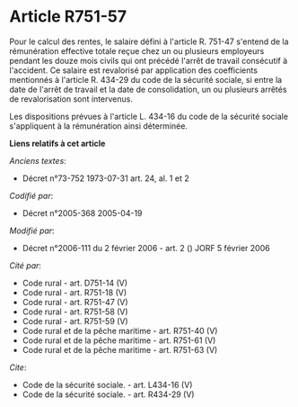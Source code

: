 # Article R751-57

Pour le calcul des rentes, le salaire défini à l'article R. 751-47 s'entend de la rémunération effective totale reçue chez un
ou plusieurs employeurs pendant les douze mois civils qui ont précédé l'arrêt de travail consécutif à l'accident. Ce salaire
est revalorisé par application des coefficients mentionnés à l'article R. 434-29 du code de la sécurité sociale, si entre la
date de l'arrêt de travail et la date de consolidation, un ou plusieurs arrêtés de revalorisation sont intervenus. 

Les dispositions prévues à l'article L. 434-16 du code de la sécurité sociale s'appliquent à la rémunération ainsi
déterminée.

**Liens relatifs à cet article**

_Anciens textes_:

  - Décret n°73-752 1973-07-31 art. 24, al. 1 et 2

_Codifié par_:

  - Décret n°2005-368 2005-04-19

_Modifié par_:

  - Décret n°2006-111 du 2 février 2006 - art. 2 () JORF 5 février 2006

_Cité par_:

  - Code rural - art. D751-14 (V)
  - Code rural - art. R751-18 (V)
  - Code rural - art. R751-47 (V)
  - Code rural - art. R751-58 (V)
  - Code rural - art. R751-59 (V)
  - Code rural et de la pêche maritime - art. R751-40 (V)
  - Code rural et de la pêche maritime - art. R751-61 (V)
  - Code rural et de la pêche maritime - art. R751-63 (V)

_Cite_:

  - Code de la sécurité sociale. - art. L434-16 (V)
  - Code de la sécurité sociale. - art. R434-29 (V)
